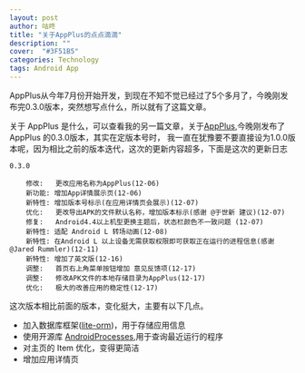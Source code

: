 ```yaml
---
layout: post
author: 咕咚
title: "关于AppPlus的点点滴滴"
description: ""
cover:  "#3F51B5"
categories: Technology
tags: Android App
---
```

AppPlus从今年7月份开始开发，到现在不知不觉已经过了5个多月了，今晚刚发布完0.3.0版本，突然想写点什么，所以就有了这篇文章。

关于 AppPlus 是什么，可以查看我的另一篇文章，关于[AppPlus](),今晚刚发布了 AppPlus 的0.3.0版本，其实在定版本号时，
我一直在犹豫要不要直接设为1.0.0版本呢，因为相比之前的版本迭代，这次的更新内容超多，下面是这次的更新日志

    0.3.0
    
        修改:   更改应用名称为AppPlus(12-06)
        新功能: 增加App详情展示页(12-06)
        新特性: 增加版本号标示(在应用详情页会展示)(12-07)
        优化:   更改导出APK的文件默认名称，增加版本标示(感谢 @于世新 建议)(12-07)
        修复:   Android4.4以上机型更换主题后，状态栏颜色不一致问题 (12-07)
        新特性: 适配 Android L 转场动画(12-08)
        新特性: 在Android L 以上设备无需获取权限即可获取正在运行的进程信息(感谢 @Jared Rummler)(12-11)
        新特性: 增加了英文版(12-16)
        调整:   首页右上角菜单按钮增加 意见反馈项(12-17)
        调整:   修改APK文件的本地存储目录为AppPlus(12-17)
        优化:   极大的改善应用的稳定性(12-17)

这次版本相比前面的版本，变化挺大，主要有以下几点。

* 加入数据库框架([lite-orm](https://github.com/litesuits/android-lite-orm))，用于存储应用信息
* 使用开源库 [AndroidProcesses](https://github.com/jaredrummler/AndroidProcesses),用于查询最近运行的程序
* 对主页的 Item 优化，变得更简洁
* 增加应用详情页


 
 
        